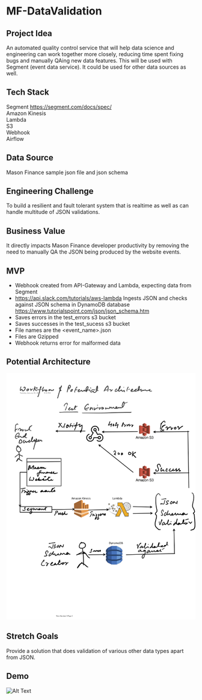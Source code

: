 # MF-DataValidation

## Project Idea
An automated quality control service that will help data science and engineering can work together more closely, reducing time spent fixing bugs and manually QAing new data features.  This will be used with Segment (event data service).  It could be used for other data sources as well.

## Tech Stack
Segment https://segment.com/docs/spec/  
Amazon Kinesis  
Lambda   
S3  
Webhook  
Airflow  

## Data Source
Mason Finance sample json file and json schema

## Engineering Challenge
To build a resilient and fault tolerant system that is realtime as well as can handle multitude of JSON validations.

## Business Value
It directly impacts Mason Finance developer productivity by removing the need to manually QA the JSON being produced by the website events.

## MVP
* Webhook created from API-Gateway and Lambda, expecting data from Segment  
* https://api.slack.com/tutorials/aws-lambda
Ingests JSON and checks against JSON schema in DynamoDB database  
https://www.tutorialspoint.com/json/json_schema.htm
* Saves errors in the test_errors s3 bucket
* Saves successes in the test_sucess s3 bucket
* File names are the <event_name><timestamp>.json  
* Files are Gzipped
* Webhook returns error for malformed data

## Potential Architecture
![Architecture](Arch.png)

## Stretch Goals
Provide a solution that does validation of various other data types apart from JSON.

## Demo
![Alt Text](/images/demo.gif)
